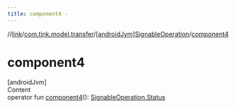 ```yaml
---
title: component4 -
---
```

//[link](../../index.md)/[com.tink.model.transfer](../index.md)/[[androidJvm]SignableOperation](index.md)/[component4](component4.md)



# component4  
[androidJvm]  
Content  
operator fun [component4](component4.md)(): [SignableOperation.Status](-status/index.md)  



